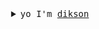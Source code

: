 <details>
  <summary align="center"><samp>yo I'm <a href="dikson.xyz">dikson</a></samp></summary>
  <hr>
  <img src="https://i.pinimg.com/originals/0d/10/d2/0d10d2fe48a7956a4fdc9f7251132236.gif" alt="typing" align="left" valign="middle"> 
    I'm a young (19yo, to be specific) CS student that likes to learn cool and beautiful things.
    currently, I'm learning a bit of front-end.
</details>
